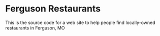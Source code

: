# Ferguson Restaurants

This is the source code for a web site to help people find locally-owned restaurants in Ferguson, MO
